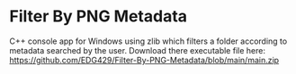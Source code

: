 # Filter By PNG Metadata
 C++ console app for Windows using zlib which filters a folder according to metadata searched by the user.
 Download there executable file here: https://github.com/EDG429/Filter-By-PNG-Metadata/blob/main/main.zip
